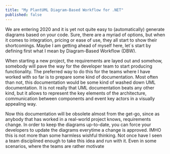 ```yaml
---
title: "My PlantUML Diagram-Based Workflow for .NET"
published: false
---
```


We are entering 2020 and it is yet not quite easy to (automatically) generate diagrams based on your code. 
Sure, there are a myriad of options, but when it comes to integration, pricing or ease of use, they all start to show their shortcomings. 
Maybe I am getting ahead of myself here, let´s start by defining first what I mean by Diagram-Based Workflow (DBW). 

When starting a new project, the requirements are layed out and somehow, somebody will pave the way for the developer team to start producing functionality. 
The preferred way to do this for the teams where I have worked with so far is to prepare some kind of documentation.
Most often than not, this documentation would be some kind of washed down UML documentation.
It is not really that UML documentation beats any other kind, but it allows to represent the key elements of the architecture, communication between components and event key actors in a visually appealing way.

Now this documentation will be obsolete almost from the get-go, since as anybody that has worked in a real-world project knows, requirements change.
In order to keep the diagrams up-to-date, you can force your developers to update the diagrams everytime a change is approved.
IMHO this is not more than some harmless wishful thinking. Not once have I seen a team disciplined enough to take this idea and run with it.
Even in some scenarios, where the teams are rather motivate
